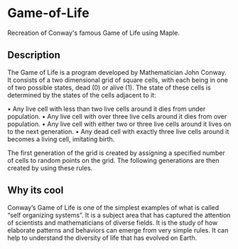 # Game-of-Life
Recreation of Conway's famous Game of Life using Maple.


## Description

The Game of Life is a program developed by Mathematician John Conway. It consists of a two dimensional grid of square cells, with each being in one of two possible states, dead (0) or alive (1). The state of these cells is determined by the states of the cells adjacent to it:

• Any live cell with less than two live cells around it dies from under population.
• Any live cell with over three live cells around it dies from over population.
• Any live cell with either two or three live cells around it lives on to the next
generation.
• Any dead cell with exactly three live cells around it becomes a living cell,
imitating birth.

The first generation of the grid is created by assigning a specified number of cells to random points on the grid. The following generations are then created by using these rules.

## Why its cool

Conway’s Game of Life is one of the simplest examples of what is called “self organizing systems”. It is a subject area that has captured the attention of scientists and mathematicians of diverse fields. It is the study of how elaborate patterns and behaviors can emerge from very simple rules. It can help to understand the diversity of life that has evolved on Earth.
